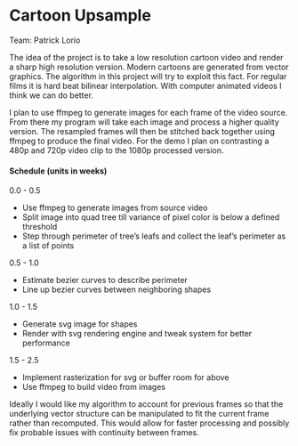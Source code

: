 # Cartoon Upsample
Team: Patrick Lorio

The idea of the project is to take a low resolution cartoon video and render a sharp high resolution version. Modern cartoons are generated from vector graphics. The algorithm in this project will try to exploit this fact. For regular films it is hard beat bilinear interpolation. With computer animated videos I think we can do better.

I plan to use ffmpeg to generate images for each frame of the video source. From there my program will take each image and process a higher quality version. The resampled frames will then be stitched back together using ffmpeg to produce the final video.
For the demo I plan on contrasting a 480p and 720p video clip to the 1080p processed version.


#### Schedule (units in weeks)
0.0 - 0.5
 - Use ffmpeg to generate images from source video
 - Split image into quad tree till variance of pixel color is below a defined threshold
 - Step through perimeter of tree’s leafs and collect the leaf’s perimeter as a list of points

0.5 - 1.0
 - Estimate bezier curves to describe perimeter
 - Line up bezier curves between neighboring shapes

1.0 - 1.5
 - Generate svg image for shapes
 - Render with svg rendering engine and tweak system for better performance

1.5 - 2.5
 - Implement rasterization for svg or buffer room for above
 - Use ffmpeg to build video from images

Ideally I would like my algorithm to account for previous frames so that the underlying vector structure can be manipulated to fit the current frame rather than recomputed. This would allow for faster processing and possibly fix probable issues with continuity between frames.
